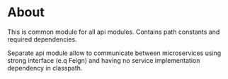 # About
This is common module for all api modules. Contains path constants and required dependencies.

Separate api module allow to communicate between microservices using strong interface (e.q Feign) and having no service implementation dependency in classpath.